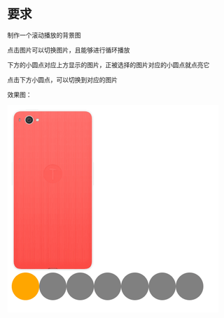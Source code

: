 # 要求
制作一个滚动播放的背景图

点击图片可以切换图片，且能够进行循环播放

下方的小圆点对应上方显示的图片，正被选择的图片对应的小圆点就点亮它

点击下方小圆点，可以切换到对应的图片

效果图：

![](./vEVIpVmQm0.gif)